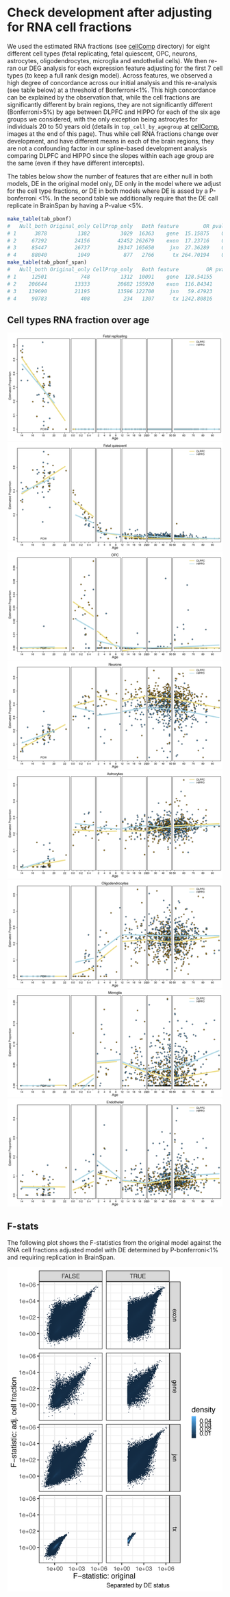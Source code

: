 Check development after adjusting for RNA cell fractions
========================================================


We used the estimated RNA fractions (see [cellComp](../../cellComp) directory) for eight different cell types (fetal replicating, fetal quiescent, OPC, neurons, astrocytes, oligodendrocytes, microglia and endothelial cells). We then re-ran our DEG analysis for each expression feature adjusting for the first 7 cell types (to keep a full rank design model). Across features, we observed a high degree of concordance across our initial analysis and this re-analysis (see table below) at a threshold of Bonferroni<1%. This high concordance can be explained by the observation that, while the cell fractions are significantly different by brain regions, they are not significantly different (Bonferroni>5%) by age between DLPFC and HIPPO for each of the six age groups we considered, with the only exception being astrocytes for individuals 20 to 50 years old (details in `top_cell_by_agegroup` at [cellComp](../../cellComp), images at the end of this page). Thus while cell RNA fractions change over development, and have different means in each of the brain regions, they are not a confounding factor in our spline-based development analysis comparing DLPFC and HIPPO since the slopes within each age group are the same (even if they have different intercepts).


The tables below show the number of features that are either null in both models, DE in the original model only, DE only in the model where we adjust for the cell type fractions, or DE in both models where DE is assed by a P-bonferroni <1%. In the second table we additionally require that the DE call replicate in BrainSpan by having a P-value <5%.

```R
make_table(tab_pbonf)
#   Null_both Original_only CellProp_only   Both feature        OR pval pval_bonf
# 1      3878          1382          3029  16363    gene  15.15875    0         0
# 2     67292         24156         42452 262679    exon  17.23716    0         0
# 3     85447         26737         19347 165650     jxn  27.36289    0         0
# 4     88040          1049           877   2766      tx 264.70194    0         0
make_table(tab_pbonf_span)
#   Null_both Original_only CellProp_only   Both feature         OR pval pval_bonf
# 1     12501           748          1312  10091    gene  128.54155    0         0
# 2    206644         13333         20682 155920    exon  116.84341    0         0
# 3    139690         21195         13596 122700     jxn   59.47923    0         0
# 4     90783           408           234   1307      tx 1242.80816    0         0
```


## Cell types RNA fraction over age

![Cell over age page 1](../../cellComp/proportions_over_age_by_cell_type_Page_1.png)
![Cell over age page 2](../../cellComp/proportions_over_age_by_cell_type_Page_2.png)
![Cell over age page 3](../../cellComp/proportions_over_age_by_cell_type_Page_3.png)
![Cell over age page 4](../../cellComp/proportions_over_age_by_cell_type_Page_4.png)
![Cell over age page 5](../../cellComp/proportions_over_age_by_cell_type_Page_5.png)
![Cell over age page 6](../../cellComp/proportions_over_age_by_cell_type_Page_6.png)
![Cell over age page 7](../../cellComp/proportions_over_age_by_cell_type_Page_7.png)
![Cell over age page 8](../../cellComp/proportions_over_age_by_cell_type_Page_8.png)


## F-stats

The following plot shows the F-statistics from the original model against the RNA cell fractions adjusted model with DE determined by P-bonferroni<1% and requiring replication in BrainSpan.

![F-statistics original vs CellProp-adjusted](f_original_vs_f_adjCellProp.png)
